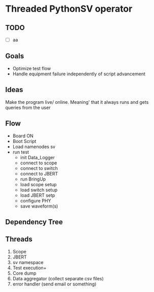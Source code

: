 # Threaded PythonSV operator

## TODO

- [ ] aa

## Goals

- Optimize test flow
- Handle equipment failure independently of script advancement

## Ideas

Make the program live/ online. Meaning' that it always runs and gets queries from the user

## Flow

- Board ON
- Boot Script
- Load namenodes sv
- run test
  - init Data_Logger
  - connect to scope
  - connect to switch
  - connect to JBERT
  - run BringUp
  - load scope setup
  - load switch setup
  - load JBERT setp
  - configure PHY
  - save waveform(s)

## Dependency Tree

## Threads

1. Scope
2. JBERT
3. sv namespace
4. Test execution+
5. Core dump
6. Data aggregator (collect separate csv files)
7. error handler (send email or something)
